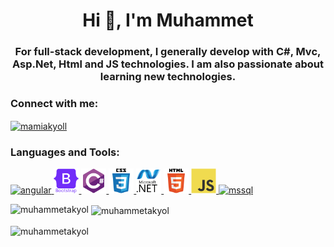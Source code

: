 <h1 align="center">Hi 👋, I'm Muhammet</h1>

<h3 align="center">For full-stack development, I generally develop with C#, Mvc, Asp.Net, Html and JS technologies.
I am also passionate about learning new technologies.

</h3>

<h3 align="left">Connect with me:</h3>
<p align="left">
<a href="https://instagram.com/mamiakyoll" target="blank"><img align="center" src="https://raw.githubusercontent.com/rahuldkjain/github-profile-readme-generator/master/src/images/icons/Social/instagram.svg" alt="mamiakyoll" height="30" width="40" /></a>
</p>

<h3 align="left">Languages and Tools:</h3>
<p align="left"> <a href="https://angular.io" target="_blank" rel="noreferrer"> <img src="https://angular.io/assets/images/logos/angular/angular.svg" alt="angular" width="40" height="40"/> </a> <a href="https://getbootstrap.com" target="_blank" rel="noreferrer"> <img src="https://raw.githubusercontent.com/devicons/devicon/master/icons/bootstrap/bootstrap-plain-wordmark.svg" alt="bootstrap" width="40" height="40"/> </a> <a href="https://www.w3schools.com/cs/" target="_blank" rel="noreferrer"> <img src="https://raw.githubusercontent.com/devicons/devicon/master/icons/csharp/csharp-original.svg" alt="csharp" width="40" height="40"/> </a> <a href="https://www.w3schools.com/css/" target="_blank" rel="noreferrer"> <img src="https://raw.githubusercontent.com/devicons/devicon/master/icons/css3/css3-original-wordmark.svg" alt="css3" width="40" height="40"/> </a> <a href="https://dotnet.microsoft.com/" target="_blank" rel="noreferrer"> <img src="https://raw.githubusercontent.com/devicons/devicon/master/icons/dot-net/dot-net-original-wordmark.svg" alt="dotnet" width="40" height="40"/> </a> <a href="https://www.w3.org/html/" target="_blank" rel="noreferrer"> <img src="https://raw.githubusercontent.com/devicons/devicon/master/icons/html5/html5-original-wordmark.svg" alt="html5" width="40" height="40"/> </a> <a href="https://developer.mozilla.org/en-US/docs/Web/JavaScript" target="_blank" rel="noreferrer"> <img src="https://raw.githubusercontent.com/devicons/devicon/master/icons/javascript/javascript-original.svg" alt="javascript" width="40" height="40"/> </a> <a href="https://www.microsoft.com/en-us/sql-server" target="_blank" rel="noreferrer"> <img src="https://www.svgrepo.com/show/303229/microsoft-sql-server-logo.svg" alt="mssql" width="40" height="40"/> </a> <a </a> </p>

<p><img align="left" src="https://github-readme-stats.vercel.app/api/top-langs?username=muhammetakyol&show_icons=true&locale=en&layout=compact" alt="muhammetakyol" /></p>

<p>&nbsp;<img align="center" src="https://github-readme-stats.vercel.app/api?username=muhammetakyol&show_icons=true&locale=en" alt="muhammetakyol" /></p>

<p><img align="center" src="https://github-readme-streak-stats.herokuapp.com/?user=muhammetakyol&" alt="muhammetakyol" /></p>
